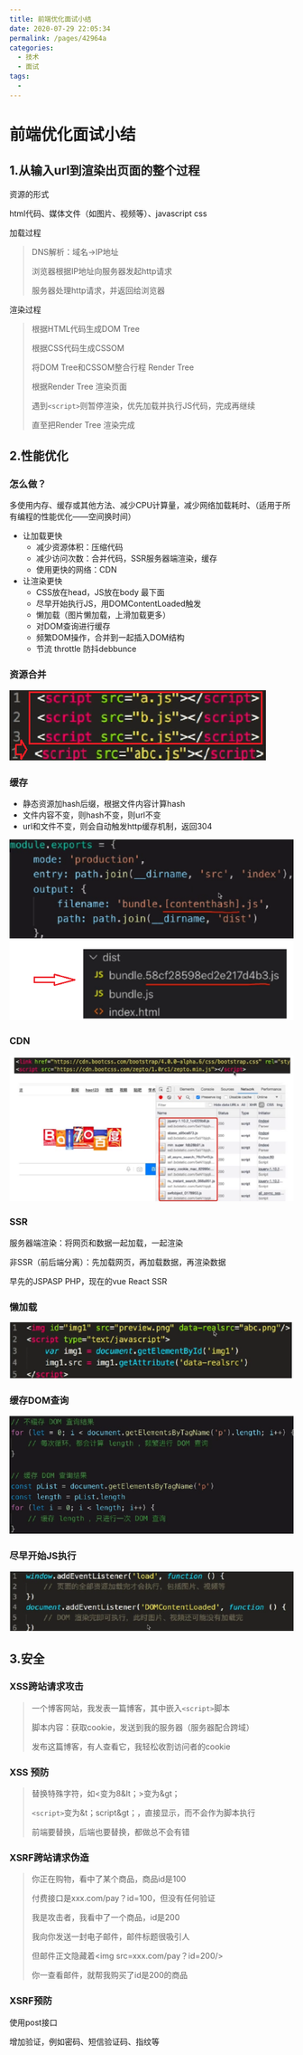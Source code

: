 ```yaml
---
title: 前端优化面试小结
date: 2020-07-29 22:05:34
permalink: /pages/42964a
categories: 
  - 技术
  - 面试
tags: 
  - 
---
```

# 前端优化面试小结

## 1.从输入url到渲染出页面的整个过程

资源的形式

html代码、媒体文件（如图片、视频等）、javascript css

加载过程

> DNS解析：域名->IP地址
>
> 浏览器根据IP地址向服务器发起http请求
>
> 服务器处理http请求，并返回给浏览器

渲染过程

> 根据HTML代码生成DOM Tree
>
> 根据CSS代码生成CSSOM
>
> 将DOM Tree和CSSOM整合行程 Render Tree
>
> 根据Render Tree 渲染页面
>
> 遇到`<script>`则暂停渲染，优先加载并执行JS代码，完成再继续
>
> 直至把Render Tree 渲染完成

## 2.性能优化

### 怎么做？

多使用内存、缓存或其他方法、减少CPU计算量，减少网络加载耗时、（适用于所有编程的性能优化——空间换时间）

- 让加载更快
  - 减少资源体积：压缩代码
  - 减少访问次数：合并代码，SSR服务器端渲染，缓存
  - 使用更快的网络：CDN
- 让渲染更快
  - CSS放在head，JS放在body 最下面
  - 尽早开始执行JS，用DOMContentLoaded触发
  - 懒加载（图片懒加载，上滑加载更多）
  - 对DOM查询进行缓存
  - 频繁DOM操作，合并到一起插入DOM结构
  - 节流 throttle 防抖debbunce

### 资源合并

![http4](../img/http4.png)

### 缓存

- 静态资源加hash后缀，根据文件内容计算hash
- 文件内容不变，则hash不变，则url不变
- url和文件不变，则会自动触发http缓存机制，返回304

![http5](../img/http5.png)

### CDN

![http3](../img/http3.png)

### SSR

服务器端渲染：将网页和数据一起加载，一起渲染

非SSR（前后端分离）：先加载网页，再加载数据，再渲染数据

早先的JSPASP PHP，现在的vue React SSR

### 懒加载

![http6](../img/http6.png)

### 缓存DOM查询

![http7](../img/http7.png)

### 尽早开始JS执行

![http8](../img/http8.png)

## 3.安全

### XSS跨站请求攻击

> 一个博客网站，我发表一篇博客，其中嵌入`<script>`脚本
>
> 脚本内容：获取cookie，发送到我的服务器（服务器配合跨域）
>
> 发布这篇博客，有人查看它，我轻松收割访问者的cookie

### XSS 预防

> 替换特殊字符，如<变为8&lt；>变为&gt；
>
> `<script>`变为&t；script&gt；，直接显示，而不会作为脚本执行
>
> 前端要替换，后端也要替换，都做总不会有错

### XSRF跨站请求伪造

> 你正在购物，看中了某个商品，商品id是100
>
> 付费接口是xxx.com/pay？id=100，但没有任何验证
>
> 我是攻击者，我看中了一个商品，id是200
>
> 我向你发送一封电子邮件，邮件标题很吸引人
>
> 但邮件正文隐藏着<img src=xxx.com/pay？id=200/>
>
> 你一查看邮件，就帮我购买了id是200的商品

### XSRF预防

使用post接口

增加验证，例如密码、短信验证码、指纹等